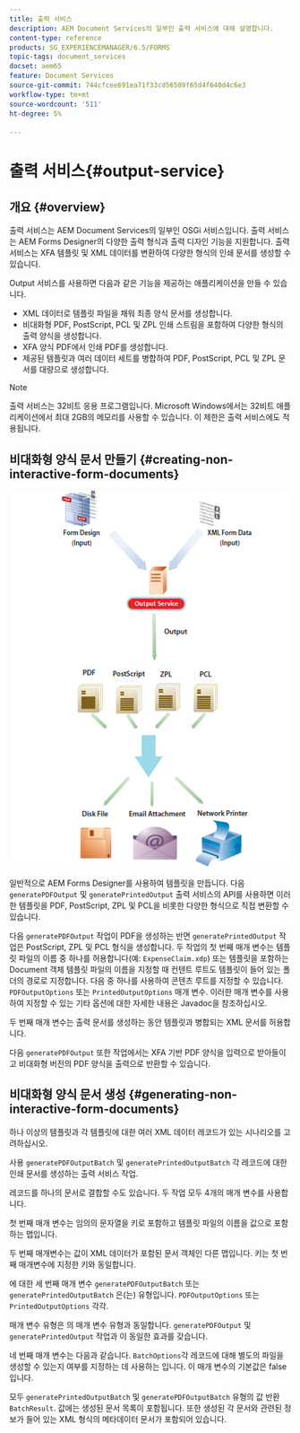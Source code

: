 ```yaml
---
title: 출력 서비스
description: AEM Document Services의 일부인 출력 서비스에 대해 설명합니다.
content-type: reference
products: SG_EXPERIENCEMANAGER/6.5/FORMS
topic-tags: document_services
docset: aem65
feature: Document Services
source-git-commit: 744cfcee691ea71f33cd56509f65d4f640d4c6e3
workflow-type: tm+mt
source-wordcount: '511'
ht-degree: 5%

---
```


# 출력 서비스{#output-service}

## 개요 {#overview}

출력 서비스는 AEM Document Services의 일부인 OSGi 서비스입니다. 출력 서비스는 AEM Forms Designer의 다양한 출력 형식과 출력 디자인 기능을 지원합니다. 출력 서비스는 XFA 템플릿 및 XML 데이터를 변환하여 다양한 형식의 인쇄 문서를 생성할 수 있습니다.

Output 서비스를 사용하면 다음과 같은 기능을 제공하는 애플리케이션을 만들 수 있습니다.

* XML 데이터로 템플릿 파일을 채워 최종 양식 문서를 생성합니다.
* 비대화형 PDF, PostScript, PCL 및 ZPL 인쇄 스트림을 포함하여 다양한 형식의 출력 양식을 생성합니다.
* XFA 양식 PDF에서 인쇄 PDF를 생성합니다.
* 제공된 템플릿과 여러 데이터 세트를 병합하여 PDF, PostScript, PCL 및 ZPL 문서를 대량으로 생성합니다.

>[!NOTE]
>
>출력 서비스는 32비트 응용 프로그램입니다. Microsoft Windows에서는 32비트 애플리케이션에서 최대 2GB의 메모리를 사용할 수 있습니다. 이 제한은 출력 서비스에도 적용됩니다.

## 비대화형 양식 문서 만들기 {#creating-non-interactive-form-documents}

![using output_modified](assets/usingoutput_modified.png)

일반적으로 AEM Forms Designer를 사용하여 템플릿을 만듭니다. 다음 `generatePDFOutput` 및 `generatePrintedOutput` 출력 서비스의 API를 사용하면 이러한 템플릿을 PDF, PostScript, ZPL 및 PCL을 비롯한 다양한 형식으로 직접 변환할 수 있습니다.

다음 `generatePDFOutput` 작업이 PDF을 생성하는 반면 `generatePrintedOutput` 작업은 PostScript, ZPL 및 PCL 형식을 생성합니다. 두 작업의 첫 번째 매개 변수는 템플릿 파일의 이름 중 하나를 허용합니다(예: `ExpenseClaim.xdp`) 또는 템플릿을 포함하는 Document 객체 템플릿 파일의 이름을 지정할 때 컨텐트 루트도 템플릿이 들어 있는 폴더의 경로로 지정합니다. 다음 중 하나를 사용하여 콘텐츠 루트를 지정할 수 있습니다. `PDFOutputOptions` 또는 `PrintedOutputOptions` 매개 변수. 이러한 매개 변수를 사용하여 지정할 수 있는 기타 옵션에 대한 자세한 내용은 Javadoc을 참조하십시오.

두 번째 매개 변수는 출력 문서를 생성하는 동안 템플릿과 병합되는 XML 문서를 허용합니다.

다음 `generatePDFOutput` 또한 작업에서는 XFA 기반 PDF 양식을 입력으로 받아들이고 비대화형 버전의 PDF 양식을 출력으로 반환할 수 있습니다.

## 비대화형 양식 문서 생성 {#generating-non-interactive-form-documents}

하나 이상의 템플릿과 각 템플릿에 대한 여러 XML 데이터 레코드가 있는 시나리오를 고려하십시오.

사용 `generatePDFOutputBatch` 및 `generatePrintedOutputBatch` 각 레코드에 대한 인쇄 문서를 생성하는 출력 서비스 작업.

레코드를 하나의 문서로 결합할 수도 있습니다. 두 작업 모두 4개의 매개 변수를 사용합니다.

첫 번째 매개 변수는 임의의 문자열을 키로 포함하고 템플릿 파일의 이름을 값으로 포함하는 맵입니다.

두 번째 매개변수는 값이 XML 데이터가 포함된 문서 객체인 다른 맵입니다. 키는 첫 번째 매개변수에 지정한 키와 동일합니다.

에 대한 세 번째 매개 변수 `generatePDFOutputBatch` 또는 `generatePrintedOutputBatch` 은(는) 유형입니다. `PDFOutputOptions` 또는 `PrintedOutputOptions` 각각.

매개 변수 유형은 의 매개 변수 유형과 동일합니다. `generatePDFOutput` 및 `generatePrintedOutput` 작업과 이 동일한 효과를 갖습니다.

네 번째 매개 변수는 다음과 같습니다. `BatchOptions`각 레코드에 대해 별도의 파일을 생성할 수 있는지 여부를 지정하는 데 사용하는 입니다. 이 매개 변수의 기본값은 false입니다.

모두 `generatePrintedOutputBatch` 및 `generatePDFOutputBatch` 유형의 값 반환 `BatchResult`. 값에는 생성된 문서 목록이 포함됩니다. 또한 생성된 각 문서와 관련된 정보가 들어 있는 XML 형식의 메타데이터 문서가 포함되어 있습니다.
